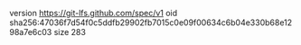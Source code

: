 version https://git-lfs.github.com/spec/v1
oid sha256:47036f7d54f0c5ddfb29902fb7015c0e09f00634c6b04e330b68e1298a7e6c03
size 283
